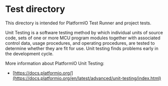 # Test directory

This directory is intended for PlatformIO Test Runner and project tests.

Unit Testing is a software testing method by which individual units of
source code, sets of one or more MCU program modules together with associated
control data, usage procedures, and operating procedures, are tested to
determine whether they are fit for use. Unit testing finds problems early
in the development cycle.

More information about PlatformIO Unit Testing:

- [https://docs.platformio.org/](https://docs.platformio.org/en/latest/advanced/unit-testing/index.html)
